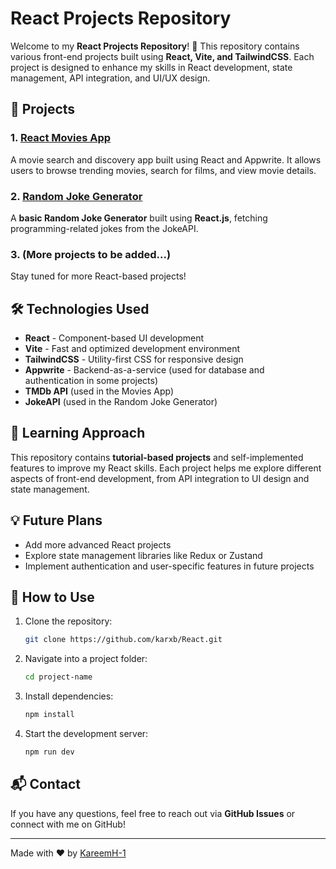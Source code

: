 # React Projects Repository

Welcome to my **React Projects Repository**! 🚀 This repository contains various front-end projects built using **React, Vite, and TailwindCSS**. Each project is designed to enhance my skills in React development, state management, API integration, and UI/UX design.

## 📌 Projects

### 1. [React Movies App](https://react-movies-project1.netlify.app/)
A movie search and discovery app built using React and Appwrite. It allows users to browse trending movies, search for films, and view movie details.

### 2. [Random Joke Generator](https://randomjokegeneratorreact.netlify.app/)
A **basic Random Joke Generator** built using **React.js**, fetching programming-related jokes from the JokeAPI.

### 3. (More projects to be added...)
Stay tuned for more React-based projects!

## 🛠️ Technologies Used
- **React** - Component-based UI development
- **Vite** - Fast and optimized development environment
- **TailwindCSS** - Utility-first CSS for responsive design
- **Appwrite** - Backend-as-a-service (used for database and authentication in some projects)
- **TMDb API** (used in the Movies App)
- **JokeAPI** (used in the Random Joke Generator)

## 📖 Learning Approach
This repository contains **tutorial-based projects** and self-implemented features to improve my React skills. Each project helps me explore different aspects of front-end development, from API integration to UI design and state management.

## 💡 Future Plans
- Add more advanced React projects
- Explore state management libraries like Redux or Zustand
- Implement authentication and user-specific features in future projects

## 📂 How to Use
1. Clone the repository:
   ```sh
   git clone https://github.com/karxb/React.git
   ```
2. Navigate into a project folder:
   ```sh
   cd project-name
   ```
3. Install dependencies:
   ```sh
   npm install
   ```
4. Start the development server:
   ```sh
   npm run dev
   ```

## 📬 Contact
If you have any questions, feel free to reach out via **GitHub Issues** or connect with me on GitHub!

---
Made with ❤️ by [KareemH-1](https://github.com/KareemH-1)
